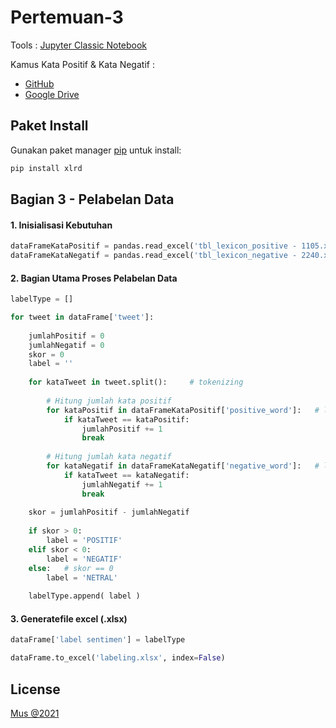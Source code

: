 # Pertemuan-3

Tools : [Jupyter Classic Notebook](https://jupyter.org/try)

Kamus Kata Positif & Kata Negatif : 
- [GitHub](https://github.com/louisowen6/NLP_bahasa_resources)
- [Google Drive](https://www.google.com)


## Paket Install

Gunakan paket manager [pip](https://pip.pypa.io/en/stable/) untuk install:

```bash
pip install xlrd

```

## Bagian 3 - Pelabelan Data

#### 1. Inisialisasi Kebutuhan

```python
dataFrameKataPositif = pandas.read_excel('tbl_lexicon_positive - 1105.xls')
dataFrameKataNegatif = pandas.read_excel('tbl_lexicon_negative - 2240.xls')

```

#### 2. Bagian Utama Proses Pelabelan Data
```python
labelType = []

for tweet in dataFrame['tweet']:
    
	jumlahPositif = 0
	jumlahNegatif = 0
	skor = 0
	label = ''
	
	for kataTweet in tweet.split():		# tokenizing
	
		# Hitung jumlah kata positif
		for kataPositif in dataFrameKataPositif['positive_word']:	# loop data kata positif
			if kataTweet == kataPositif:
				jumlahPositif += 1
				break
		
		# Hitung jumlah kata negatif
		for kataNegatif in dataFrameKataNegatif['negative_word']:	# loop data kata positif
			if kataTweet == kataNegatif:
				jumlahNegatif += 1
				break
	
	skor = jumlahPositif - jumlahNegatif
	
	if skor > 0:
		label = 'POSITIF'
	elif skor < 0:
		label = 'NEGATIF'
	else:	# skor == 0	
		label = 'NETRAL'
	
    labelType.append( label )
```

#### 3. Generatefile excel (.xlsx)
```python
dataFrame['label sentimen'] = labelType

dataFrame.to_excel('labeling.xlsx', index=False)
```

## License
[Mus @2021](https://github.com/muspriandi/)
